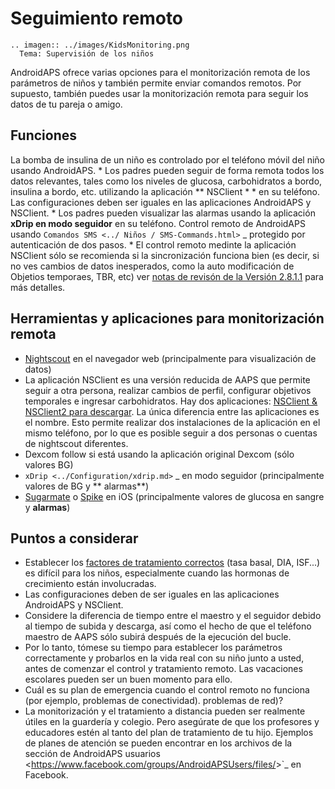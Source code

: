 # Seguimiento remoto

```{eval-rst}
.. imagen:: ../images/KidsMonitoring.png
  Tema: Supervisión de los niños
```

AndroidAPS ofrece varias opciones para el monitorización remota de los parámetros de niños y también permite enviar comandos remotos. Por supuesto, también puedes usar la monitorización remota para seguir los datos de tu pareja o amigo.

## Funciones

La bomba de insulina de un niño es controlado por el teléfono móvil del niño usando AndroidAPS.
\* Los padres pueden seguir de forma remota todos los datos relevantes, tales como los niveles de glucosa, carbohidratos a bordo, insulina a bordo, etc. utilizando la aplicación \*\* NSClient * * en su teléfono. Las configuraciones deben ser iguales en las aplicaciones AndroidAPS y NSClient.
\* Los padres pueden visualizar las alarmas usando la aplicación **xDrip en modo seguidor** en su teléfono.
Control remoto de AndroidAPS usando `Comandos SMS <../ Niños / SMS-Commands.html>` _ protegido por autenticación de dos pasos.
\* El control remoto medinte la aplicación NSClient sólo se recomienda si la sincronización funciona bien (es decir, si no ves cambios de datos inesperados, como la auto modificación de Objetios temporaes, TBR, etc) ver [notas de revisón de la Versión 2.8.1.1](../Installing-AndroidAPS/Releasenotes#important-hints) para más detalles.

## Herramientas y aplicaciones para monitorización remota

- [Nightscout](https://nightscout.github.io/) en el navegador web (principalmente para visualización de datos)
- La aplicación NSClient es una versión reducida de AAPS que permite seguir a otra persona, realizar cambios de perfil, configurar objetivos temporales e ingresar carbohidratos. Hay dos aplicaciones:  [NSClient & NSClient2 para descargar](https://github.com/nightscout/AndroidAPS/releases/). La única diferencia entre las aplicaciones es el nombre. Esto permite realizar dos instalaciones de la aplicación en el mismo teléfono, por lo que es posible seguir a dos personas o cuentas de nightscout diferentes.
- Dexcom follow si está usando la aplicación original Dexcom (sólo valores BG)
- `xDrip <../Configuration/xdrip.md>` _ en modo seguidor (principalmente valores de BG y \*\* alarmas\*\*)
- [Sugarmate](https://sugarmate.io/) o [Spike](https://spike-app.com/) en iOS (principalmente valores de glucosa en sangre y **alarmas**)

## Puntos a considerar

- Establecer los [factores de tratamiento correctos](../Getting-Started/FAQ#how-to-begin) (tasa basal, DIA, ISF...) es difícil para los niños, especialmente cuando las hormonas de crecimiento están involucradas.
- Las configuraciones deben de ser iguales en las aplicaciones AndroidAPS y NSClient.
- Considere la diferencia de tiempo entre el maestro y el seguidor debido al tiempo de subida y descarga, así como el hecho de que el teléfono maestro de AAPS sólo subirá después de la ejecución del bucle.
- Por lo tanto, tómese su tiempo para establecer los parámetros correctamente y probarlos en la vida real con su niño junto a usted, antes de comenzar el control y tratamiento remoto. Las vacaciones escolares pueden ser un buen momento para ello.
- Cuál es su plan de emergencia cuando el control remoto no funciona (por ejemplo, problemas de conectividad). problemas de red)?
- La monitorización y el tratamiento a distancia pueden ser realmente útiles en la guardería y colegio. Pero asegúrate de que los profesores y educadores estén al tanto del plan de tratamiento de tu hijo. Ejemplos de planes de atención se pueden encontrar en los archivos de la sección de AndroidAPS usuarios \<<https://www.facebook.com/groups/AndroidAPSUsers/files/>>\`\_ en Facebook.
